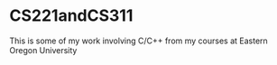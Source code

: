 # CS221andCS311
This is some of my work involving C/C++ from my courses at Eastern Oregon University
